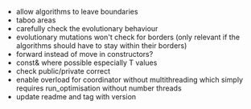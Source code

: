 - allow algorithms to leave boundaries  
- taboo areas  
- carefully check the evolutionary behaviour  
- evolutionary mutations won't check for borders (only relevant if the algorithms should have to stay within their borders)  
- forward instead of move in constructors?
- const& where possible especially T values
- check public/private correct
- enable overload for coordinator without multithreading which simply requires run_optimisation without number threads
- update readme and tag with version
